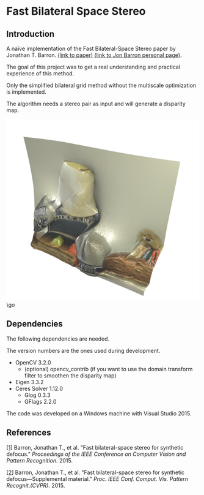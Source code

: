 # Fast Bilateral Space Stereo
## Introduction
A naïve implementation of the Fast Bilateral-Space Stereo paper by Jonathan T. Barron. [(link to paper)](http://jonbarron.info/BarronCVPR2015.pdf) [(link to Jon Barron personal page)](http://jonbarron.info/).

The goal of this project was to get a real understanding and practical experience of this method.

Only the simplified bilateral grid method without the multiscale optimization is implemented.

The algorithm needs a stereo pair as input and will generate a disparity map.


![Alt text](data/result_3d.jpg?raw=true "Title")\go

## Dependencies
The following dependencies are needed.

The version numbers are the ones used during development.

- OpenCV 3.2.0
  - (optional) opencv_contrib (if you want to use the domain transform filter to smoothen the disparity map)
- Eigen 3.3.2
- Ceres Solver 1.12.0
  - Glog 0.3.3
  - GFlags 2.2.0

The code was developed on a Windows machine with Visual Studio 2015.  

## References
[[1]](http://jonbarron.info/BarronCVPR2015.pdf) Barron, Jonathan T., et al. "Fast bilateral-space stereo for synthetic defocus." *Proceedings of the IEEE Conference on Computer Vision and Pattern Recognition.* 2015.

[[2]](http://jonbarron.info/BarronCVPR2015_supp.pdf) Barron, Jonathan T., et al. "Fast bilateral-space stereo for synthetic defocus—Supplemental material." *Proc. IEEE Conf. Comput. Vis. Pattern Recognit.(CVPR).* 2015.